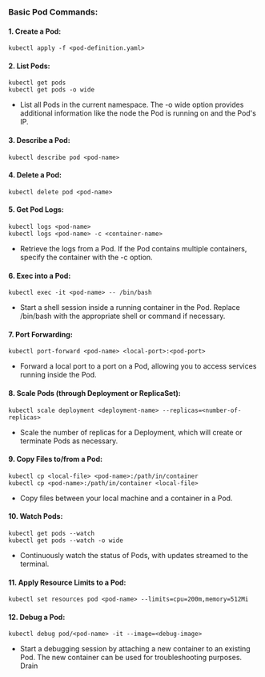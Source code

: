 ### Basic Pod Commands:

#### 1. Create a Pod:
    kubectl apply -f <pod-definition.yaml>

#### 2. List Pods:
    kubectl get pods
    kubectl get pods -o wide

- List all Pods in the current namespace. The -o wide option provides additional information like the node the Pod is running on and the Pod's IP.
#### 3. Describe a Pod:
    kubectl describe pod <pod-name>

#### 4. Delete a Pod:
    kubectl delete pod <pod-name>

#### 5. Get Pod Logs:
    kubectl logs <pod-name>
    kubectl logs <pod-name> -c <container-name>

- Retrieve the logs from a Pod. If the Pod contains multiple containers, specify the container with the -c option.

#### 6. Exec into a Pod:

    kubectl exec -it <pod-name> -- /bin/bash

- Start a shell session inside a running container in the Pod. Replace /bin/bash with the appropriate shell or command if necessary.

#### 7. Port Forwarding:

    kubectl port-forward <pod-name> <local-port>:<pod-port>

- Forward a local port to a port on a Pod, allowing you to access services running inside the Pod.

#### 8. Scale Pods (through Deployment or ReplicaSet):

    kubectl scale deployment <deployment-name> --replicas=<number-of-replicas>

- Scale the number of replicas for a Deployment, which will create or terminate Pods as necessary.

#### 9. Copy Files to/from a Pod:

    kubectl cp <local-file> <pod-name>:/path/in/container
    kubectl cp <pod-name>:/path/in/container <local-file>

- Copy files between your local machine and a container in a Pod.

#### 10. Watch Pods:

    kubectl get pods --watch
    kubectl get pods --watch -o wide

- Continuously watch the status of Pods, with updates streamed to the terminal.

#### 11. Apply Resource Limits to a Pod:

    kubectl set resources pod <pod-name> --limits=cpu=200m,memory=512Mi

#### 12. Debug a Pod:
    kubectl debug pod/<pod-name> -it --image=<debug-image>

- Start a debugging session by attaching a new container to an existing Pod. The new container can be used for troubleshooting purposes.
  Drain


